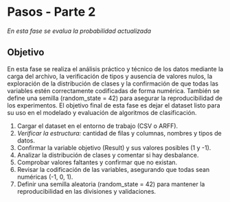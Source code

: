 # Pasos - Parte 2

*En esta fase se evalua la probabilidad actualizada*

## Objetivo 
En esta fase se realiza el análisis práctico y técnico de los datos mediante la carga del archivo, la verificación de tipos y ausencia de valores nulos, la exploración de la distribución de clases y la confirmación de que todas las variables estén correctamente codificadas de forma numérica. También se define una semilla (random_state = 42) para asegurar la reproducibilidad de los experimentos. El objetivo final de esta fase es dejar el dataset listo para su uso en el modelado y evaluación de algoritmos de clasificación.

1) Cargar el dataset en el entorno de trabajo (CSV o ARFF).
2) *Verificar la estructura:* cantidad de filas y columnas, nombres y tipos de datos.
3) Confirmar la variable objetivo (Result) y sus valores posibles (1 y -1).
4) Analizar la distribución de clases y comentar si hay desbalance.
5) Comprobar valores faltantes y confirmar que no existan.
6) Revisar la codificación de las variables, asegurando que todas sean numéricas (-1, 0, 1).
7) Definir una semilla aleatoria (random_state = 42) para mantener la reproducibilidad en las divisiones y validaciones.


